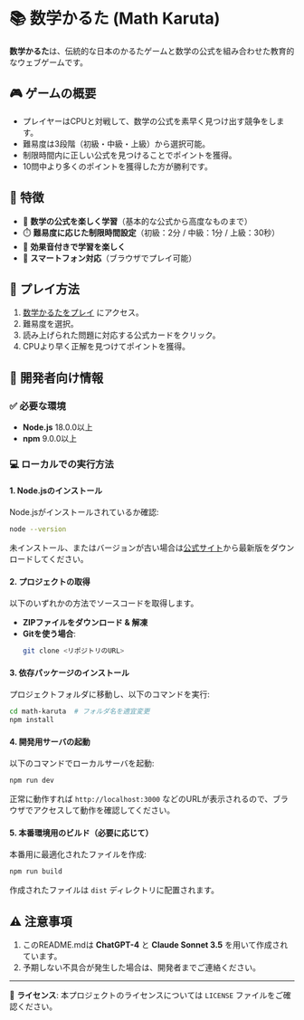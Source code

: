 # 📚 数学かるた (Math Karuta)

**数学かるた**は、伝統的な日本のかるたゲームと数学の公式を組み合わせた教育的なウェブゲームです。

## 🎮 ゲームの概要

- プレイヤーはCPUと対戦して、数学の公式を素早く見つけ出す競争をします。
- 難易度は3段階（初級・中級・上級）から選択可能。
- 制限時間内に正しい公式を見つけることでポイントを獲得。
- 10問中より多くのポイントを獲得した方が勝利です。

## 🎯 特徴

- 🔢 **数学の公式を楽しく学習**（基本的な公式から高度なものまで）
- ⏱️ **難易度に応じた制限時間設定**（初級：2分 / 中級：1分 / 上級：30秒）
- 🎵 **効果音付きで学習を楽しく**
- 📱 **スマートフォン対応**（ブラウザでプレイ可能）

## 🚀 プレイ方法

1. [数学かるたをプレイ](https://math-karuta.vercel.app) にアクセス。
2. 難易度を選択。
3. 読み上げられた問題に対応する公式カードをクリック。
4. CPUより早く正解を見つけてポイントを獲得。

## 🔧 開発者向け情報

### ✅ 必要な環境

- **Node.js** 18.0.0以上
- **npm** 9.0.0以上

### 💻 ローカルでの実行方法

#### 1. Node.jsのインストール

Node.jsがインストールされているか確認:
```sh
node --version
```

未インストール、またはバージョンが古い場合は[公式サイト](https://nodejs.org/)から最新版をダウンロードしてください。

#### 2. プロジェクトの取得

以下のいずれかの方法でソースコードを取得します。

- **ZIPファイルをダウンロード & 解凍**
- **Gitを使う場合**:
  ```sh
  git clone <リポジトリのURL>
  ```

#### 3. 依存パッケージのインストール

プロジェクトフォルダに移動し、以下のコマンドを実行:
```sh
cd math-karuta  # フォルダ名を適宜変更
npm install
```

#### 4. 開発用サーバの起動

以下のコマンドでローカルサーバを起動:
```sh
npm run dev
```

正常に動作すれば `http://localhost:3000` などのURLが表示されるので、ブラウザでアクセスして動作を確認してください。

#### 5. 本番環境用のビルド（必要に応じて）

本番用に最適化されたファイルを作成:
```sh
npm run build
```

作成されたファイルは `dist` ディレクトリに配置されます。

## ⚠️ 注意事項

1. このREADME.mdは **ChatGPT-4** と **Claude Sonnet 3.5** を用いて作成されています。
2. 予期しない不具合が発生した場合は、開発者までご連絡ください。

---

📌 **ライセンス**: 本プロジェクトのライセンスについては `LICENSE` ファイルをご確認ください。
